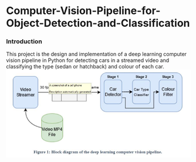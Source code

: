 # Computer-Vision-Pipeline-for-Object-Detection-and-Classification

### Introduction 

This project is the design and implementation of a deep learning computer vision pipeline in Python for detecting cars in a streamed video and classifying the type (sedan or hatchback) and colour of each car.
![alt_text](images/design.JPG)
